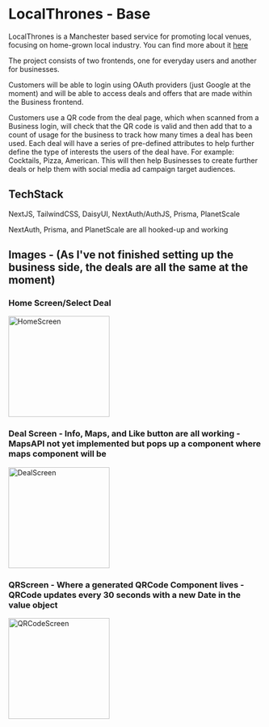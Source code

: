 # LocalThrones - Base
LocalThrones is a Manchester based service for promoting local venues, focusing on home-grown local industry. You can find more about it [here](https://www.instagram.com/localthronesmcr/?hl=en-gb)

The project consists of two frontends, one for everyday users and another for businesses.

Customers will be able to login using OAuth providers (just Google at the moment) and will be able to access deals and offers that are made within the Business frontend.

Customers use a QR code from the deal page, which when scanned from a Business login, will check that the QR code is valid and then add that to a count of usage for the business to track how many times a deal has been used. Each deal will have a series of pre-defined attributes to help further define the type of interests the users of the deal have. For example: Cocktails, Pizza, American. This will then help Businesses to create further deals or help them with social media ad campaign target audiences.

## TechStack
NextJS, TailwindCSS, DaisyUI, NextAuth/AuthJS, Prisma, PlanetScale

NextAuth, Prisma, and PlanetScale are all hooked-up and working

## Images - (As I've not finished setting up the business side, the deals are all the same at the moment)
### Home Screen/Select Deal

<img width="200" alt="HomeScreen" src="https://user-images.githubusercontent.com/20094176/226694722-aa7a8d45-4df0-4639-8d51-c46fae159829.png">

### Deal Screen - Info, Maps, and Like button are all working - MapsAPI not yet implemented but pops up a component where maps component will be

<img width="200" alt="DealScreen" src="https://user-images.githubusercontent.com/20094176/226695084-d4dc6ccf-f23a-4377-8932-f8d91488d993.png">

### QRScreen - Where a generated QRCode Component lives - QRCode updates every 30 seconds with a new Date in the value object

<img width="200" alt="QRCodeScreen" src="https://user-images.githubusercontent.com/20094176/226695307-aea058c6-575b-4202-8ca4-c4ff84942590.png">
